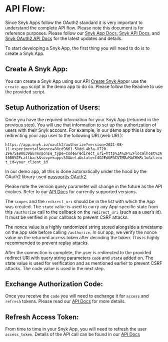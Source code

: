 # API Flow:


Since Snyk Apps follow the OAuth2 standard it is very important to understand the complete API flow. Please note this document is for reference purposes. Please follow our [Snyk App Docs](https://app.gitbook.com/@snyk/s/user-docs/features/integrations/snyk-apps/introduction-to-snyk-apps), [Snyk API Docs](https://apidocs.snyk.io/?version=2022-03-11%7Eexperimental#post-/orgs/-org_id-/apps), and [Snyk OAuth2 API Docs](https://snykoauth2.docs.apiary.io/#reference/apps/token-exchange-&-refresh) for the latest updates and details. 

To start developing a Snyk App, the first thing you will need to do is to create a Snyk App.

## Create A Snyk App:


You can create a Snyk App using our API [Create Snyk App](https://apidocs.snyk.io/?version=2022-03-11%7Eexperimental#post-/orgs/-org_id-/apps)or use the `create-app` script in the demo app to do so. Please follow the Readme to use the provided script.


## Setup Authorization of Users:


Once you have the required information for your Snyk App (returned in the previous step). You will use that information to set up the authorization of users with their Snyk account. For example, in our demo app this is done by redirecting your app user to the following URL(web URL):

`https://app.snyk.io/oauth2/authorize?version=2021-08-11~experimental&nonce=88cd9661-58dd-4b3a-8720-19e75a98039a&response_type=code&redirect_uri=http%3A%2F%2Flocalhost%3A3000%2Fcallback&scope=apps%3Abeta&state=t4OJEdKP3CVTMOaMbC6kRr1o&client_id=your_client_id`

In our demo app, all this is done automatically under the hood by the OAuth2 library used [passportjs OAuth2](http://www.passportjs.org/packages/passport-oauth2/). 

Please note the version query parameter will change in the future as the API evolves. Refer to our [API Docs](https://snykoauth2.docs.apiary.io/#reference/apps/app-authorization/authorize-an-app) for currently supported versions.

The `scopes` and the `redirect_uri` should be in the list with which the App was created. The `state` value is used to carry any App-specific state from this `/authorize` call to the callback on the `redirect_uri` (such as a user’s id). It must be verified in your callback to prevent CSRF attacks. 

The nonce value is a highly randomized string stored alongside a timestamp on the app side before calling `/authorize`. In our app, we verify the nonce value on the returned access token after decoding the token. This is highly recommended to prevent replay attacks.

After the connection is complete, the user is redirected to the provided redirect URI with query string parameters `code` and `state` added on. The state value is used for verification and as mentioned earlier to prevent CSRF attacks. The code value is used in the next step.


## Exchange Authorization Code:


Once you receive the `code` you will need to exchange it for `access` and `refresh` tokens. Please read our [API Docs](https://snykoauth2.docs.apiary.io/#reference/apps/app-authorization/authorize-an-app) for more details.


## Refresh Access Token:


From time to time in your Snyk App, you will need to refresh the user `access_token`. Details of the API call can be found in our [API Docs](https://snykoauth2.docs.apiary.io/#reference/apps/app-authorization/authorize-an-app)
